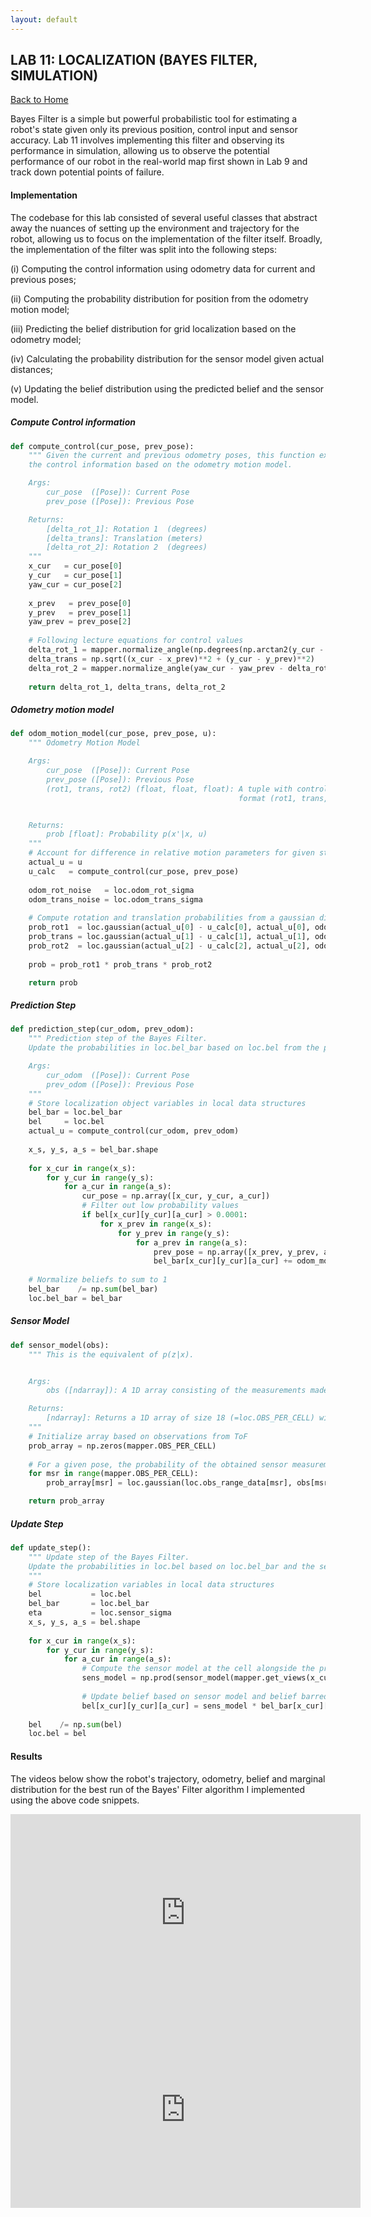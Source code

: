 ```yaml
---
layout: default
---
```


## LAB 11: LOCALIZATION (BAYES FILTER, SIMULATION)

[Back to Home](./index.html)

Bayes Filter is a simple but powerful probabilistic tool for estimating a robot's state given only its previous position, control input and sensor accuracy. Lab 11 involves implementing this filter and observing its performance in simulation, allowing us to observe the potential performance of our robot in the real-world map first shown in Lab 9 and track down potential points of failure.

#### Implementation

The codebase for this lab consisted of several useful classes that abstract away the nuances of setting up the environment and trajectory for the robot, allowing us to focus on the implementation of the filter itself. Broadly, the implementation of the filter was split into the following steps:

(i) Computing the control information using odometry data for current and previous poses; 

(ii) Computing the probability distribution for position from the odometry motion model;

(iii) Predicting the belief distribution for grid localization based on the odometry model;

(iv) Calculating the probability distribution for the sensor model given actual distances;

(v) Updating the belief distribution using the predicted belief and the sensor model.

##### Compute Control information
```python
def compute_control(cur_pose, prev_pose):
    """ Given the current and previous odometry poses, this function extracts
    the control information based on the odometry motion model.

    Args:
        cur_pose  ([Pose]): Current Pose
        prev_pose ([Pose]): Previous Pose 

    Returns:
        [delta_rot_1]: Rotation 1  (degrees)
        [delta_trans]: Translation (meters)
        [delta_rot_2]: Rotation 2  (degrees)
    """
    x_cur   = cur_pose[0]
    y_cur   = cur_pose[1]
    yaw_cur = cur_pose[2]
    
    x_prev   = prev_pose[0]
    y_prev   = prev_pose[1]
    yaw_prev = prev_pose[2]
    
    # Following lecture equations for control values
    delta_rot_1 = mapper.normalize_angle(np.degrees(np.arctan2(y_cur - y_prev, x_cur - x_prev)) - yaw_prev)
    delta_trans = np.sqrt((x_cur - x_prev)**2 + (y_cur - y_prev)**2)
    delta_rot_2 = mapper.normalize_angle(yaw_cur - yaw_prev - delta_rot_1)
    
    return delta_rot_1, delta_trans, delta_rot_2
```

##### Odometry motion model

```python
def odom_motion_model(cur_pose, prev_pose, u):
    """ Odometry Motion Model

    Args:
        cur_pose  ([Pose]): Current Pose
        prev_pose ([Pose]): Previous Pose
        (rot1, trans, rot2) (float, float, float): A tuple with control data in the format 
                                                   format (rot1, trans, rot2) with units (degrees, meters, degrees)


    Returns:
        prob [float]: Probability p(x'|x, u)
    """
    # Account for difference in relative motion parameters for given states and motion parameters from odometry    
    actual_u = u
    u_calc   = compute_control(cur_pose, prev_pose)
    
    odom_rot_noise   = loc.odom_rot_sigma
    odom_trans_noise = loc.odom_trans_sigma
    
    # Compute rotation and translation probabilities from a gaussian distribution
    prob_rot1  = loc.gaussian(actual_u[0] - u_calc[0], actual_u[0], odom_rot_noise)
    prob_trans = loc.gaussian(actual_u[1] - u_calc[1], actual_u[1], odom_trans_noise)
    prob_rot2  = loc.gaussian(actual_u[2] - u_calc[2], actual_u[2], odom_rot_noise)
    
    prob = prob_rot1 * prob_trans * prob_rot2

    return prob
```

##### Prediction Step

```python
def prediction_step(cur_odom, prev_odom):
    """ Prediction step of the Bayes Filter.
    Update the probabilities in loc.bel_bar based on loc.bel from the previous time step and the odometry motion model.

    Args:
        cur_odom  ([Pose]): Current Pose
        prev_odom ([Pose]): Previous Pose
    """
    # Store localization object variables in local data structures
    bel_bar = loc.bel_bar
    bel     = loc.bel
    actual_u = compute_control(cur_odom, prev_odom)
    
    x_s, y_s, a_s = bel_bar.shape
    
    for x_cur in range(x_s):
        for y_cur in range(y_s):
            for a_cur in range(a_s):
                cur_pose = np.array([x_cur, y_cur, a_cur])
                # Filter out low probability values
                if bel[x_cur][y_cur][a_cur] > 0.0001:
                    for x_prev in range(x_s):
                        for y_prev in range(y_s):
                            for a_prev in range(a_s):
                                prev_pose = np.array([x_prev, y_prev, a_prev])
                                bel_bar[x_cur][y_cur][a_cur] += odom_motion_model(cur_pose, prev_pose, actual_u) * bel[x_prev][y_prev][a_prev]
    
    # Normalize beliefs to sum to 1
    bel_bar    /= np.sum(bel_bar)
    loc.bel_bar = bel_bar
```

##### Sensor Model

```python
def sensor_model(obs):
    """ This is the equivalent of p(z|x).


    Args:
        obs ([ndarray]): A 1D array consisting of the measurements made in rotation loop

    Returns:
        [ndarray]: Returns a 1D array of size 18 (=loc.OBS_PER_CELL) with the likelihood of each individual measurements
    """
    # Initialize array based on observations from ToF
    prob_array = np.zeros(mapper.OBS_PER_CELL)
    
    # For a given pose, the probability of the obtained sensor measurement based on true observations 
    for msr in range(mapper.OBS_PER_CELL):
        prob_array[msr] = loc.gaussian(loc.obs_range_data[msr], obs[msr], loc.sensor_sigma)

    return prob_array
```

##### Update Step

```python
def update_step():
    """ Update step of the Bayes Filter.
    Update the probabilities in loc.bel based on loc.bel_bar and the sensor model.
    """
    # Store localization variables in local data structures
    bel           = loc.bel
    bel_bar       = loc.bel_bar
    eta           = loc.sensor_sigma
    x_s, y_s, a_s = bel.shape
    
    for x_cur in range(x_s):  
        for y_cur in range(y_s):
            for a_cur in range(a_s):
                # Compute the sensor model at the cell alongside the probability of the similarity of actual distance to observations
                sens_model = np.prod(sensor_model(mapper.get_views(x_cur, y_cur, a_cur)))
                
                # Update belief based on sensor model and belief barred
                bel[x_cur][y_cur][a_cur] = sens_model * bel_bar[x_cur][y_cur][a_cur]
    
    bel    /= np.sum(bel)
    loc.bel = bel
```

#### Results
The videos below show the robot's trajectory, odometry, belief and marginal distribution for the best run of the Bayes' Filter algorithm I implemented using the above code snippets.

<iframe width="560" height="315" src="https://www.youtube.com/embed/bDZRUPY3zu0" title="YouTube video player" frameborder="0" allow="accelerometer; autoplay; clipboard-write; encrypted-media; gyroscope; picture-in-picture" allowfullscreen></iframe>

<iframe width="560" height="315" src="https://www.youtube.com/embed/gML6piWjRWY" title="YouTube video player" frameborder="0" allow="accelerometer; autoplay; clipboard-write; encrypted-media; gyroscope; picture-in-picture" allowfullscreen></iframe>
